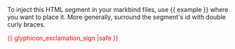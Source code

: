 <span id="example">
To inject this HTML segment in your markbind files, use {{ example }} where you want to place it.
More generally, surround the segment's id with double curly braces.
</span>

<span id="icon_important_red"><font color="red">{{ glyphicon_exclamation_sign |safe }}</font></span>